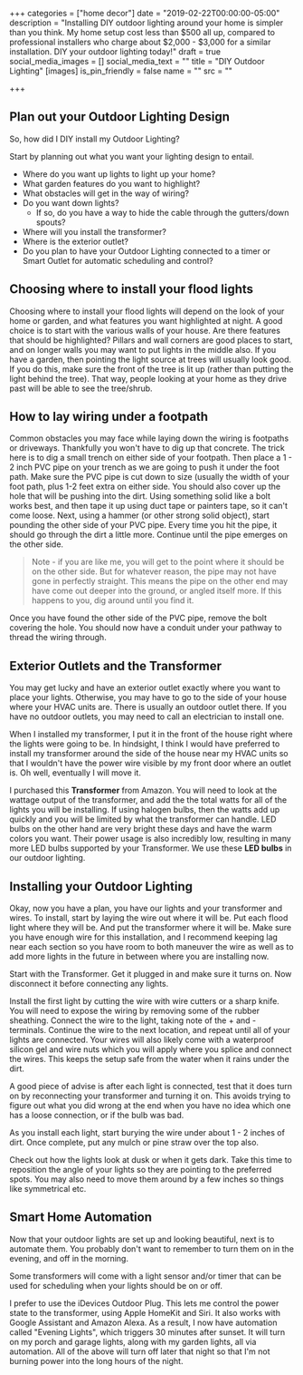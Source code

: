 +++
categories = ["home decor"]
date = "2019-02-22T00:00:00-05:00"
description = "Installing DIY outdoor lighting around your home is simpler than you think.  My home setup cost less than $500 all up, compared to professional installers who charge about $2,000 - $3,000 for a similar installation. DIY your outdoor lighting today!"
draft = true
social_media_images = []
social_media_text = ""
title = "DIY Outdoor Lighting"
[images]
is_pin_friendly = false
name = ""
src = ""

+++

## Plan out your Outdoor Lighting Design

So, how did I DIY install my Outdoor Lighting?

Start by planning out what you want your lighting design to entail.

* Where do you want up lights to light up your home?
* What garden features do you want to highlight?
* What obstacles will get in the way of wiring?
* Do you want down lights?
  * If so, do you have a way to hide the cable through the gutters/down spouts?
* Where will you install the transformer?
* Where is the exterior outlet?
* Do you plan to have your Outdoor Lighting connected to a timer or Smart Outlet for automatic scheduling and control?

## Choosing where to install your flood lights

Choosing where to install your flood lights will depend on the look of your home or garden, and what features you want highlighted at night.  A good choice is to start with the various walls of your house.  Are there features that should be highlighted?  Pillars and wall corners are good places to start, and on longer walls you may want to put lights in the middle also.  If you have a garden, then pointing the light source at trees will usually look good.  If you do this, make sure the front of the tree is lit up (rather than putting the light behind the tree).  That way, people looking at your home as they drive past will be able to see the tree/shrub.

## How to lay wiring under a footpath

Common obstacles you may face while laying down the wiring is footpaths or driveways.  Thankfully you won't have to dig up that concrete.  The trick here is to dig a small trench on either side of your footpath.  Then place a 1 - 2 inch PVC pipe on your trench as we are going to push it under the foot path.  Make sure the PVC pipe is cut down to size (usually the width of your foot path, plus 1-2 feet extra on either side. You should also cover up the hole that will be pushing into the dirt.  Using something solid like a bolt works best, and then tape it up using duct tape or painters tape, so it can't come loose.  Next, using a hammer (or other strong solid object), start pounding the other side of your PVC pipe.  Every time you hit the pipe, it should go through the dirt a little more.  Continue until the pipe emerges on the other side.

> Note - if you are like me, you will get to the point where it should be on the other side.  But for whatever reason, the pipe may not have gone in perfectly straight.  This means the pipe on the other end may have come out deeper into the ground, or angled itself more.  If this happens to you, dig around until you find it.

Once you have found the other side of the PVC pipe, remove the bolt covering the hole.  You should now have a conduit under your pathway to thread the wiring through.

## Exterior Outlets and the Transformer

You may get lucky and have an exterior outlet exactly where you want to place your lights.  Otherwise, you may have to go to the side of your house where your HVAC units are.  There is usually an outdoor outlet there.  If you have no outdoor outlets, you may need to call an electrician to install one.

When I installed my transformer, I put it in the front of the house right where the lights were going to be.  In hindsight, I think I would have preferred to install my transformer around the side of the house near my HVAC units so that I wouldn't have the power wire visible by my front door where an outlet is.  Oh well, eventually I will move it.

I purchased this **Transformer** from Amazon.  You will need to look at the wattage output of the transformer, and add the the total watts for all of the lights you will be installing.  If using halogen bulbs, then the watts add up quickly and you will be limited by what the transformer can handle.  LED bulbs on the other hand are very bright these days and have the warm colors you want.  Their power usage is also incredibly low, resulting in many more LED bulbs supported by your Transformer.  We use these **LED bulbs** in our outdoor lighting.

## Installing your Outdoor Lighting

Okay, now you have a plan, you have our lights and your transformer and wires.  To install, start by laying the wire out where it will be.  Put each flood light where they will be.  And put the transformer where it will be.  Make sure you have enough wire for this installation, and I recommend keeping lag near each section so you have room to both maneuver the wire as well as to add more lights in the future in between where you are installing now.

Start with the Transformer.  Get it plugged in and make sure it turns on.  Now disconnect it before connecting any lights.

Install the first light by cutting the wire with wire cutters or a sharp knife.  You will need to expose the wiring by removing some of the rubber sheathing.  Connect the wire to the light, taking note of the + and - terminals.  Continue the wire to the next location, and repeat until all of your lights are connected.  Your wires will also likely come with a waterproof silicon gel and wire nuts which you will apply where you splice and connect the wires.  This keeps the setup safe from the water when it rains under the dirt.

A good piece of advise is after each light is connected, test that it does turn on by reconnecting your transformer and turning it on.  This avoids trying to figure out what you did wrong at the end when you have no idea which one has a loose connection, or if the bulb was bad.

As you install each light, start burying the wire under about 1 - 2 inches of dirt.  Once complete, put any mulch or pine straw over the top also.  

Check out how the lights look at dusk or when it gets dark.  Take this time to reposition the angle of your lights so they are pointing to the preferred spots.  You may also need to move them around by a few inches so things like symmetrical etc.

## Smart Home Automation

Now that your outdoor lights are set up and looking beautiful, next is to automate them.  You probably don't want to remember to turn them on in the evening, and off in the morning.  

Some transformers will come with a light sensor and/or timer that can be used for scheduling when your lights should be on or off.

I prefer to use the iDevices Outdoor Plug.  This lets me control the power state to the transformer, using Apple HomeKit and Siri.  It also works with Google Assistant and Amazon Alexa.  As a result, I now have automation called "Evening Lights", which triggers 30 minutes after sunset.  It will turn on my porch and garage lights, along with my garden lights, all via automation.  All of the above will turn off later that night so that I'm not burning power into the long hours of the night.